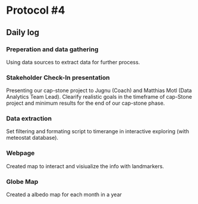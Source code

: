 # Protocol #4 

## Daily log

### Preperation and data gathering
Using data sources to extract data for further process.

### Stakeholder Check-In presentation
Presenting our cap-stone project to Jugnu (Coach) and Matthias Motl (Data Analytics Team Lead).
Clearify realistic goals in the timeframe of cap-Stone project and minimum results for the end of our cap-stone phase.

### Data extraction
Set filtering and formating script to timerange in interactive exploring (with meteostat database).

### Webpage
Created map to interact and visiualize the info with landmarkers.

### Globe Map
Created a albedo map for each month in a year


